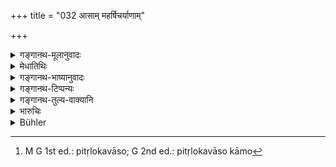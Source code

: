 +++
title = "032 आसाम् महर्षिचर्याणाम्"

+++

<details><summary>गङ्गानथ-मूलानुवादः</summary>

Having discarded his body by one of these methods adopted by the Great Sages, the Brāhmaṇa, with sorrow and fear departed, becomes exalted in the region of Brahman.—(32).
</details>

<details><summary>मेधातिथिः</summary>

पूर्वोक्तानि तपांसि महाप्रस्थानं चानन्तरोक्तं **महर्षिचर्या** । **आसाम् अन्यतमया** नदीप्रवेशेन भृगुप्रपतनेनाग्निप्रवेशेनाहारनिवृत्त्या वा शरीरं त्यजेत् । अस्य फलं **वीतशोकभयस्य ब्रह्मलोक**प्राप्तिः । नरकादिदुःखानुभवः शोकः । भयं नरकं गमिष्यामीति । तद् अस्य व्येति । अव्यवधानेनैव, नार्चिरादिक्रमेण, ब्रह्मलोकं प्राप्नोति । इह स्थानविशेषो ब्रह्मलोकः, स्वर्गाद् अपि निरतिशयस् तत्र **महीयते** पूज्यमान आस्ते । न तु ब्रह्मणः स्वाराज्यं प्राप्नोति, लोकग्रहणात् । चतुर्थे ह्य् आश्रमे मोक्षं वक्ष्यति । 

- न केवलकर्मकृतो मोक्ष <u>इत्य् आहुः</u> ।

- <u>ननु</u> चास्याप्य् उक्तम् "विविधाश् चौपनिषदीर् आत्मसंसिद्धये स्रुतीः" (म्ध् ६.२९) इति । आत्मसंसिद्धिश् च आत्मोपासनतया तद्भावापत्तिः । न ह्य् अन्यः संसिद्धिशब्दस्यार्थ उपपद्यते । औपनिषदीषु श्रुतिषु तद्भाव्यं योगिनाम् आत्मानम् "ब्रह्मसंश्थो ऽमृतत्वम् एति" (छु २.२३.१) इति च । अथ सायुज्यं गच्छतीत्यादि (छु २.२०.२) ।

- <u>अथोच्यते</u> । अन्या अपि तपःसिद्धयः श्रूयन्ते । "स यदि पितृलोककामो[^९] भवति" (छु ८.२.१) इत्यादि संकल्पितार्थोपपादिता सार्ष्टिता सालोक्यं च पुरुषस्य भविष्यति । न पुनर् मोक्ष इति । 


[^९]:
     M G 1st ed.: pitṛlokavāso; G 2nd ed.: pitṛlokavāso kāmo

- <u>तद् अयुक्तं</u> विशेषाभावात् । यथैव परिमितफलासूपासनास्व् अधिक्रियते एवम् अमृतत्वप्राप्ताव् अपि । न क्वचिच् छ्रूयते परिव्राजकेनैवोपासनान्य् अद्वैतविषयाणि कर्तव्यानि ।

- <u>ननु</u> च "त्रयो धर्मस्कन्धाः" इत्य् उपक्रम्य "यज्ञो ऽध्ययनं दानम्" (छु २.२३.१) इत्य् अनेन गृहस्थधर्मा उक्ताः । "तप एव" इत्य् अनेन वानप्रस्थः । "ब्रह्मचार्य् आचार्यकुलवासी" इत्य् अनेन नैष्ठिकः । "ब्रह्मसंस्थः" इत्य् अनेन परिव्राजकः । एतेषां त्रयाणां पुण्यलोका उक्ताः । पारिशेष्याद् एतद्व्यतिरिक्तस्यामृतत्वम् ।

- <u>नैवम्</u> । ब्रह्मणि संतिष्ठते प्रयतते तत्परस्य ब्रह्मसंस्थस्य यौगिकत्वाद् अस्य शब्दस्य । 

- <u>ननु</u> च यदि सर्वेषाम् अधिकारस् तदैतावद् एव वक्तव्यम् "ब्रह्मसंस्थो ऽमृतत्वम् एति" (छु २.२३.१) इति ।

- <u>नैवम्</u> । आश्रमाणां स्वविधिवाक्यावगतं फलं संपत्क्षयिणः "पुण्यलोका भवन्ति" ति ब्रह्मसंस्थस्य तदाश्रमावस्थितस्यैवामृतत्वम् अपुनरावृत्तिलक्षणं विधीयते । 

- <u>ननु</u> चाद्वैतरूपं ब्रह्मेत्य् आत्मविदः । स च निवृत्तकर्माख्यः । आश्रमाश् च प्रवृत्तमार्गाख्याः क्रियाकारकफलभेदानुष्ठानात्मकाः । तत्राद्वैतात्मविज्ञाने समानभेदाश्रयाणि च गृहस्थाद्यग्निहोत्रकर्मादीनीति परस्परविरोधः ।

- <u>अत्रोच्यते</u> । समानम् एतत् पारिव्राज्ये ऽपि यमनियमानाम् इष्टत्वात् ते च भेदाश्रयाः ।

- <u>अथाप्य्</u> उच्येत कर्मसंन्यासिनो निवृत्तिमार्गावस्थायिनो नैव केचिच् छास्त्रार्थविधयः सन्ति । 

- <u>नायं</u> शास्त्रार्थः । अहंकारममकारत्याग एव संन्यासो वक्ष्यते, नाशेषशास्त्रार्थत्यागः । तस्यापि क्षुधाद्युपहतस्य भिक्षादौ प्रवर्तमानस्यास्त्य् एव क्रियाकारकसंबन्धः । तत्र लौकिके दृष्टार्थभेदे प्रवर्तमानस्य अद्वैतात्मविज्ञानभावनम् अविरुद्धम्, शास्त्रीय त्व् अग्निहोत्रादौ विरोधाद् इति को युक्तकार्य् एवं वदेत् ।

- <u>अथोच्यते</u> । क्षुधाद्युपहतस्याप्य् अद्वैतत्यागो विरोधिना भोजनेन तावत्काल एव । यथान्धतमसि चलितस्य गच्छतः कण्टकप्रदेशे पादन्यासः सवितरि पुनर् उदिते लब्धप्रकाशस्य पुनर् न्याय्यम् एवाध्वन्यस्याकण्टके ऽवस्थानम् । तथा क्षुधाद्युपघाते विच्छिन्नात्मविज्ञानस्य क्षणम् आलोकस्थानीयायां क्षुन्निवृत्तौ पुनर् दृढसंस्कारवशाद् अद्वैत एवावस्थानम् इति ।

- <u>तत् तापसे</u> ऽप्य् अविरुद्धम् । गृहस्थस्यापि पुत्रदारादितयोपासनम् अविरुद्धम् । बहुव्यापारतस् तु भेदसात्म्यतां गतस्य कुतो ऽद्वैतसंस्कारोत्पत्तिः । उक्तं च गृहस्थधर्मेषु "एकाकी चिन्तयेत्" (म्ध् ४.२५८) इति । तथा "पुत्रे सर्वं समासज्य" (म्ध् ४.२५७) इति ।

- <u>ननु</u> च "तस्माद् उ ह न पुरायुषः स्वः कामी प्रेयात्" (श्ब् १०.२.६.७) इति श्रुतिः । तत्र कुतो वानप्रस्थस्य शरीरत्यागः । न हि सा श्रुतिर् वानप्रस्थाद् अन्यत्रानया स्मृत्या विषय उपस्थापयितुं शक्यते । बलीयसी हि श्रुतिः । सा च स्मृत्यनुरोधेन न संकोचम् अर्हति ।

- <u>उच्यते</u> । जरसा विशीर्णस्यानिष्टसंदर्शनादिना वा विदिते प्रत्यासन्ने मृत्यौ मुमूर्षतो न श्रुतिविरोधः । एवं हि तत्र श्रूयते "न पुरायुषः" इति । अवस्थाविशेषे ह्य् अनभिप्रेते मरणे एतावद् एवावक्ष्यत् "न स्वः कामी प्रेयात्" इति । अरिष्टोपदेशश् चोपनिषत्स्व् एवम् अर्थवान् भवति । यस्य त्व् एतन्निमित्तं मरणं नास्ति ॥ ६.३२ ॥
</details>

<details><summary>गङ्गानथ-भाष्यानुवादः</summary>

The austerities spoken of above and the ‘Grand Journey’ just spoken of constitute ‘*the methods adopted by the Great Sages*.’ By ‘*one of these*’—by drowning in a river, by falling from a precipice, by burning one self by fire, by starving one’self to death—one should discard his body.

The result of this is that ‘with sorrow and fear departed’ he reaches the regions of Brahman. ‘*Sorrow*’ consists in the experiencing of the sufferings of hell, etc.,—^(‘)*Fear*’—of going to hell. Both these disappear for the man; and directly—not having to pass through the several stages of Light, etc.—he goes to the region of Brahman.

The ‘*region of Brahman*’ is a particular place, superior than Heaven itself; and in that ‘*he becomes exalted*’—remains to honoured. This does not mean that he obtains the ‘Selfsovereignty’ of Brahman; since the text distinctly adds the term ‘region’; specially as Liberation is going to be spoken as being led to from the *fourth* Life-stage.

They say that Liberation is not attained by mere Action.

But this is not right; since in this very work it has been said—‘he should study the Vedic texts contained in the Upaniṣads in order to attain the Self’; and ‘attainment of the Self’ is nothing more than
*meditating*,’ *upon the Self and thereby becoming absorbed in it*;
there can be no other meaning of the term ‘attain’. And further what is to be meditated upon by *yogins* in connection with the Upaniṣad-texts is the Self:—‘One fixed in Brahman reaches immortality’, ‘he becomes absorbed therein’ and so forth.

It might be argued that—“there are other forms of success proceeding from austerities, spoken of in such texts as ‘if he is desirous of reaching the regions of the Pitṛs etc. etc.’; wherein we find it stated that man can attain that degree of greatness which belongs to Brahman, and which is acquired by his determined activity; but this cannot be
*Liberation*.”

But this is not right. Because there is no distinction made. The man of action is just as much entitled to ‘Immortality’ (which is Liberation) as to the forms of worship leading to inferior results. It is nowhere declared that those forms of worship which relate to Non-duality shall be followed by the *Renunciate only*.

“But, having declared that ‘there are three departments of *Dharma*’, the Upaniṣad (Chāndogya) names ‘sacrifice, study and charity’, which represent the duties of the Householder; then it mentions ‘austerity’ which refers to the Hermit; then it speaks of the^(‘)Student dwelling in the Teacher’s house’, which refers to the Life-long Student; and lastly it mentions ‘one who is fixed in Brahman’, and this refers to the Renunciate. Further on, it declares that the former three lead to ‘sacred regions’; from which it follows that it is the remaining fourth, the Renunciate, who attains Immortality.”

Not so at all; the term ‘*brahmasaṃstha*’, ‘fixed in Brahman’, is used in its literal sense of ‘one who is given up to meditating upon Brahman’ \[and this has no reference to any particular stage of life\].

“If all men were equally entitled to it, then all that the Upaniṣad need have said is ‘one who is fixed in Brahman reaches Immortality’ \[and nothing need have been said regarding the three life-stages\]”.

Not so; what the passage means is that,—‘the several life-stages lead to sacred regions, which constitutes the result mentioned in connection with the Injunctions relating to the stages; but if, *while still in the same stages*, if a man fixes himself upon Brahman, he attains
*Immortality*, which means *non-return to birth*.’

“Those who know the Self have declarered that Brahman is non-dual; and It is also called ‘one in whom all activity has ceased’; the Life-stages on the other hand, all constitute the path of activity, consisting of the performance of various acts leading up to various results; so that there is a clear incompatibility between the ‘knowing of the *non-dual* Self’ and the performance of the *Agnihotra* and other rites, which are inseparable from the stages of the Householder &c., and which are all based upon notions of *diversity*

Our answer to this is as follows:—This would be equally applicable to Renunciation also, which also consists of restraints and observances, which presuppose diversity.

It might be argued that—“For the man who has renounced all activity and entered the path of Inaction, there are no scriptural injunctions at all”.

Such certainly is not the meaning of the scriptures. Renunciation is going to be described as ‘the surrendering of the notions of *I* and
*mine*’, and not the abandoning of all that is enjoined by the
scriptures. Further, in connection with the Renunciate also, when he is hungry and goes about begging food, the notion of action and agent is always present. Under the circumstances, what reasonable man could assert that—“in the case of the Renunciate there is no incompatibility between his engaging in the said acts pertaining to the ordinary worldly life and his realising of the non-dual Brahman,—while there is a clear incompatibility between this latter and the performance of the
*Agnihotra* and other acts prescribed by the scriptures”?

The following argument may here be put forward “When the Renunciate is hungry and engages himself in eating, there is certainly incompatibility between this act and his knowledge of Self; but this incompatibility or incongruity lasts during that time only; just when a man walks in the dark he may put hist foot upon thorny places; but when the sun rises and he obtains sufficient light, he places his foot only upon the right path, which is free from thorns; in the same manner, during the time that the man is suffering from hunger, he loses sight of his knowledge of Self; but as soon as the cessation of hunger comes about, like light in the other case, his firm conviction regarding the Self reasserts itself and the man regains his knowledge”.

The same may be said regarding the Hermit also.

For the Householder also, there would be nothing incongruous in his attending to his wife and children and also meditating upon Brahman.

“But how can the man of manifold activities, who has become identified with *diversity*, ever obtain conviction regarding *Non-duality*”?

In connection with the duties of the Householder also it has been laid down that—‘he shall meditate in solitude’ (4.248), and ‘having made over eveything to his son &c.’ (4.247)

“It has been declared in the *Śruti* that ‘the man desiring heaven should not die before the span of his lift; has run out how then can there beany ‘giving up of the body’ for the Hermit? It is not possible for the present text to restrict this *Śruti-* text to cases *other than that of the Hermit*. Because the *Śruti* is more authoritative, and as such, could not be restricted in its scope by the *Smṛti*.”

There would be no going against the said *Śruti* if the man were to seek death when his body is torn up by old age and by sorrows and he knows that death is near at hand. What the

*Śruti* says is ‘before the span of his life has run out’; where as if
dying were not considered right under nay and every circumstances, then it would have simply said ‘one desirous of heaven should not die.’ Further, the Upaniṣads speak of several signs of approaching death; and these also have their use in connection with the *Śruti* in question; the sense being that ‘unless a man knows of impending death by means of such signs he shall not seek to die.”—(32)
</details>

<details><summary>गङ्गानथ-टिप्पन्यः</summary>

‘*Āsām anyatamayā*’—‘The aforesaid austerities as also the *Great Journey*’ (Medhātithi); so also ‘others.’ There is no difference of opinion among the commentators, as Buhler makes out,

Hopkins is wrong in translating ‘*bhṛguprapāta*’ as ‘drowning;’—Buhler has understood it rightly to mean ‘precipitating himself from a mount.’

This verse is quoted in *Mitākṣarā* (on 3.55), winch adds the following notes:—The ‘*brahmoloka*’ here meant is not ‘the eternal Brahman’, but a particular *region*; otherwise there would be no sense in the adding of the term ‘*loka*’; also because Liberation (which would be the ‘reaching of the eternal Brahman’) is not held to be attained without the fourth Life-stage of Renunciation; as is clear from the *Śruti* text (Chāndogya) which speaks of the first three life-stages as ‘*puṇyalokāḥ*’, ‘leading to sacred regions’, and of the ‘*Brahmasaṃstha*’ (Renunciate) alone as attaining immortality.’

This verse is quoted in *Parāśaramādhava* (Ācāra, p. 5.31);—in
*Aparārka* (p. 945), which adds that the ‘methods’ referred to are those
described under verse 23 *et. seq*. it adds that all that has been prescribed under the ‘duties of the Religious Student’ has to be followed by the Householder, the Hermit and the Renunciate also, in so far as it does not militate against anything that has been prescribed specifically for any of these.

It is quoted in *Nirṇayasindhu* (p. 398).
</details>

<details><summary>गङ्गानथ-तुल्य-वाक्यानि</summary>

**(verses 6.31-32)  
**

See Comparative notes for [Verse 6.31].
</details>

<details><summary>भारुचिः</summary>

032	A Brahmana, having got rid of his body by one of those modes practised by the great sages, is exalted in the world of Brahman, free from sorrow and fear.
</details>

<details><summary>Bühler</summary>

032	A Brahmana, having got rid of his body by one of those modes practised by the great sages, is exalted in the world of Brahman, free from sorrow and fear.
</details>
